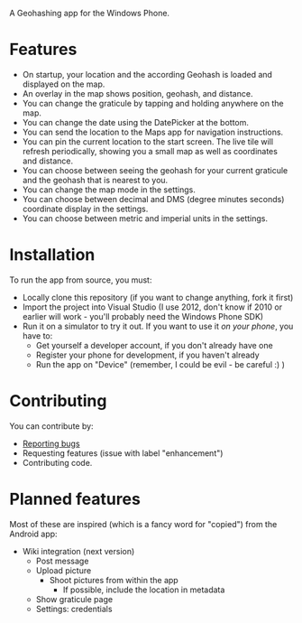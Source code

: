 A Geohashing app for the Windows Phone.

Features
========
* On startup, your location and the according Geohash is loaded and displayed on the map.
* An overlay in the map shows position, geohash, and distance.
* You can change the graticule by tapping and holding anywhere on the map.
* You can change the date using the DatePicker at the bottom.
* You can send the location to the Maps app for navigation instructions.
* You can pin the current location to the start screen. The live tile will refresh periodically, showing you a small map as well as coordinates and distance.
* You can choose between seeing the geohash for your current graticule and the geohash that is nearest to you.
* You can change the map mode in the settings.
* You can choose between decimal and DMS (degree minutes seconds) coordinate display in the settings.
* You can choose between metric and imperial units in the settings.

Installation
============
To run the app from source, you must:
* Locally clone this repository (if you want to change anything, fork it first)
* Import the project into Visual Studio (I use 2012, don't know if 2010 or earlier will work - you'll probably need the Windows Phone SDK)
* Run it on a simulator to try it out. If you want to use it *on your phone*, you have to:
   * Get yourself a developer account, if you don't already have one
   * Register your phone for development, if you haven't already
   * Run the app on "Device" (remember, I could be evil - be careful :) )

Contributing
============
You can contribute by:
* [Reporting bugs](https://github.com/lucaswerkmeister/wp_geohashing/issues)
* Requesting features (issue with label "enhancement")
* Contributing code.

Planned features
================
Most of these are inspired (which is a fancy word for "copied") from the Android app:
* Wiki integration (next version)
   * Post message
   * Upload picture
      * Shoot pictures from within the app
         * If possible, include the location in metadata
   * Show graticule page
   * Settings: credentials
